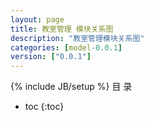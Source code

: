 ```yaml
---
layout: page
title: 教室管理 模块关系图
description: "教室管理模块关系图"
categories: [model-0.0.1]
version: ["0.0.1"]
---
```

{% include JB/setup %}
 目  录

* toc
{:toc}

